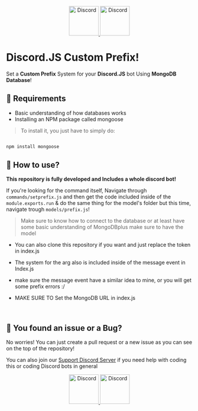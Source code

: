 <div align="center">
  <a href="https://dashcruft.com/discord">
    <img src="https://user-images.githubusercontent.com/59381835/92191514-d649ad80-ee18-11ea-9bc4-e95c7a122a99.png" alt="Discord" width="80"/>
  </a>
  <a href="https://youtube.com/dashcruft">
    <img src="https://user-images.githubusercontent.com/59381835/92191346-676c5480-ee18-11ea-8240-e416eb1a5b5d.png" alt="Discord" width="80"/>
  </a>
</div>


# Discord.JS Custom Prefix!

Set a **Custom Prefix** System for your **Discord.JS** bot Using **MongoDB Database**!



## 📕 Requirements

- Basic understanding of how databases works
- Installing an NPM package called mongoose 

> To install it, you just have to simply do:

```js

npm install mongoose

```

## 📗 How to use?

**This repository is fully developed and Includes a whole discord bot!**



If you're looking for the command itself, Navigate through `commands/setprefix.js` and then get the code included inside of the `module.exports.run` & do the same thing for the model's folder but this time, navigate trough `models/prefix.js`!

> Make sure to know how to connect to the database or at least have some basic understanding of MongoDBplus make sure to have the model

- You can also clone this repository if you want and just replace the token in index.js

- The system for the arg also is included inside of the message event in Index.js

- make sure the message event have a similar idea to mine, or you will get some prefix errors :/

- MAKE SURE TO Set the MongoDB URL in index.js 

<br>

## 🐛 You found an issue or a Bug?

No worries! You can just create a pull request or a new issue as you can see on the top of the repository!



You can also join our [Support Discord Server](https://discord.gg/2RPg23k) if you need help with coding this or coding Discord bots in general

<div align="center">
  <a href="https://discord.gg/2RPg23k">
    <img src="https://user-images.githubusercontent.com/59381835/92191514-d649ad80-ee18-11ea-9bc4-e95c7a122a99.png" alt="Discord" width="80"/>
  </a>
  <a href="https://youtube.com/dashcruft">
    <img src="https://user-images.githubusercontent.com/59381835/92191346-676c5480-ee18-11ea-8240-e416eb1a5b5d.png" alt="Discord" width="80"/>
  </a>
</div>

